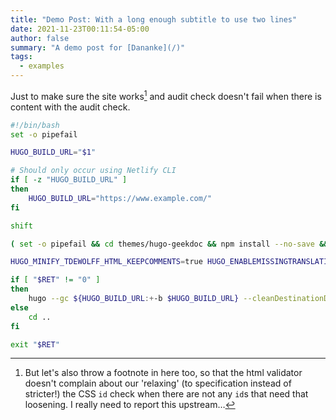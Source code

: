 ```yaml
---
title: "Demo Post: With a long enough subtitle to use two lines"
date: 2021-11-23T00:11:54-05:00
author: false
summary: "A demo post for [Dananke](/)"
tags:
  - examples
---
```


Just to make sure the site works[^1] and audit check doesn't fail when there is content with the audit check.

   ```bash
   #!/bin/bash
   set -o pipefail
   
   HUGO_BUILD_URL="$1"
   
   # Should only occur using Netlify CLI
   if [ -z "HUGO_BUILD_URL" ]
   then
       HUGO_BUILD_URL="https://www.example.com/"
   fi
   
   shift
   
   ( set -o pipefail && cd themes/hugo-geekdoc && npm install --no-save && npx gulp default )
   
   HUGO_MINIFY_TDEWOLFF_HTML_KEEPCOMMENTS=true HUGO_ENABLEMISSINGTRANSLATIONPLACEHOLDERS=true hugo ${HUGO_BUILD_URL:+-b $HUGO_BUILD_URL} && grep -inorE "<\!-- raw HTML omitted -->|ZgotmplZ|hahahugo|\[i18n\]|\(<nil>\)" public/; RET="$?"
   
   if [ "$RET" != "0" ]
   then
       hugo --gc ${HUGO_BUILD_URL:+-b $HUGO_BUILD_URL} --cleanDestinationDir "$@"; RET=$?
   else
       cd ..
   fi
   
   exit "$RET"
   ```

[^1]: But let's also throw a footnote in here too, so that the html validator
      doesn't complain about our 'relaxing' (to specification instead of stricter!)
      the CSS `id` check when there are not any `id`s that need that loosening. I
      really need to report this upstream…
